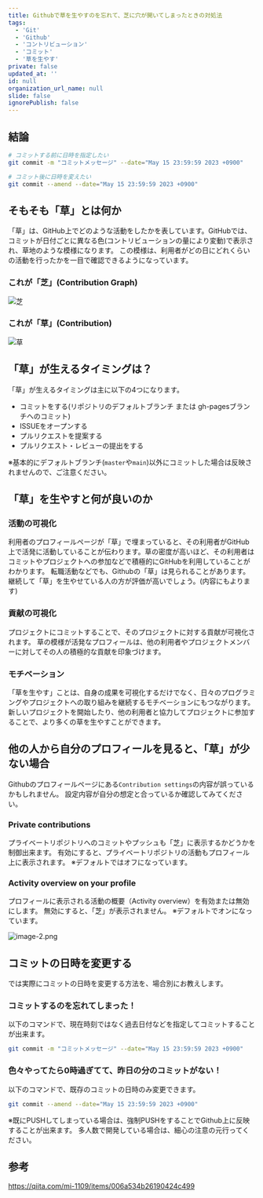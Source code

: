 ```yaml
---
title: Githubで草を生やすのを忘れて、芝に穴が開いてしまったときの対処法
tags:
  - 'Git'
  - 'Github'
  - 'コントリビューション'
  - 'コミット'
  - '草を生やす'
private: false
updated_at: ''
id: null
organization_url_name: null
slide: false
ignorePublish: false
---
```


## 結論

```bash
# コミットする前に日時を指定したい
git commit -m "コミットメッセージ" --date="May 15 23:59:59 2023 +0900"

# コミット後に日時を変えたい
git commit --amend --date="May 15 23:59:59 2023 +0900"
```

## そもそも「草」とは何か

「草」は、GitHub上でどのような活動をしたかを表しています。GitHubでは、コミットが日付ごとに異なる色(コントリビューションの量により変動)で表示され、草地のような模様になります。
この模様は、利用者がどの日にどれくらいの活動を行ったかを一目で確認できるようになっています。

### これが「芝」(Contribution Graph)

![芝](https://qiita-image-store.s3.ap-northeast-1.amazonaws.com/0/243130/9637905f-dbcd-5423-aea1-f5e9243fbafc.png)

### これが「草」(Contribution)

![草](https://qiita-image-store.s3.ap-northeast-1.amazonaws.com/0/243130/9bce3ed8-2f4f-327e-9f1b-498a6f056ec9.png)

## 「草」が生えるタイミングは？

「草」が生えるタイミングは主に以下の4つになります。
- コミットをする(リポジトリのデフォルトブランチ または gh-pagesブランチへのコミット)
- ISSUEをオープンする
- プルリクエストを提案する
- プルリクエスト・レビューの提出をする

※基本的にデフォルトブランチ(`master`や`main`)以外にコミットした場合は反映されませんので、ご注意ください。

## 「草」を生やすと何が良いのか

### 活動の可視化

利用者のプロフィールページが「草」で埋まっていると、その利用者がGitHub上で活発に活動していることが伝わります。草の密度が高いほど、その利用者はコミットやプロジェクトへの参加などで積極的にGitHubを利用していることがわかります。
転職活動などでも、Githubの「草」は見られることがあります。継続して「草」を生やせている人の方が評価が高いでしょう。(内容にもよります)

### 貢献の可視化

プロジェクトにコミットすることで、そのプロジェクトに対する貢献が可視化されます。
草の模様が活発なプロフィールは、他の利用者やプロジェクトメンバーに対してその人の積極的な貢献を印象づけます。

### モチベーション

「草を生やす」ことは、自身の成果を可視化するだけでなく、日々のプログラミングやプロジェクトへの取り組みを継続するモチベーションにもつながります。
新しいプロジェクトを開始したり、他の利用者と協力してプロジェクトに参加することで、より多くの草を生やすことができます。

## 他の人から自分のプロフィールを見ると、「草」が少ない場合

Githubのプロフィールページにある`Contribution settings`の内容が誤っているかもしれません。
設定内容が自分の想定と合っているか確認してみてください。

### Private contributions

プライベートリポジトリへのコミットやプッシュも「芝」に表示するかどうかを制御出来ます。
有効にすると、プライベートリポジトリの活動もプロフィール上に表示されます。
※デフォルトではオフになっています。

### Activity overview on your profile

プロフィールに表示される活動の概要（Activity overview）を有効または無効にします。
無効にすると、「芝」が表示されません。
※デフォルトでオンになっています。


![image-2.png](https://qiita-image-store.s3.ap-northeast-1.amazonaws.com/0/243130/ff799720-2a1c-a85a-7fee-8ef115194807.png)


## コミットの日時を変更する

では実際にコミットの日時を変更する方法を、場合別にお教えします。

### コミットするのを忘れてしまった！

以下のコマンドで、現在時刻ではなく過去日付などを指定してコミットすることが出来ます。

```bash
git commit -m "コミットメッセージ" --date="May 15 23:59:59 2023 +0900"
```

### 色々やってたら0時過ぎてて、昨日の分のコミットがない！

以下のコマンドで、既存のコミットの日時のみ変更できます。

```bash
git commit --amend --date="May 15 23:59:59 2023 +0900"
```

※既にPUSHしてしまっている場合は、強制PUSHをすることでGithub上に反映することが出来ます。
多人数で開発している場合は、細心の注意の元行ってください。

## 参考

https://qiita.com/mi-1109/items/006a534b26190424c499